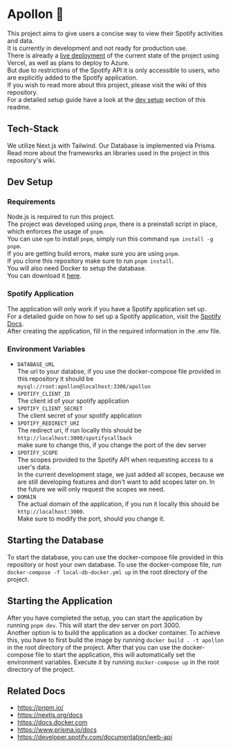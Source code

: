 # Apollon 🎸

This project aims to give users a concise way to view their Spotify activities and data.  
It is currently in development and not ready for production use.  
There is already a [live deployment](https://appollon.vercel.app) of the current state of the project using Vercel, as well as plans to deploy to Azure.  
But due to restrictions of the Spotify API it is only accessible to users, who are explicitly added to the Spotify application.  
If you wish to read more about this project, please visit the wiki of this repository.  
For a detailed setup guide have a look at the [dev setup](#dev-setup) section of this readme.


## Tech-Stack

We utilize Next.js with Tailwind. Our Database is implemented via Prisma.  
Read more about the frameworks an libraries used in the project in this repository's wiki.

## Dev Setup

### Requirements
Node.js is required to run this project.  
The project was developed using `pnpm`, there is a preinstall script in place, which enforces the usage of `pnpm`.  
You can use `npm` to install `pnpm`, simply run this command `npm install -g pnpm`.  
If you are getting build errors, make sure you are using `pnpm`.  
If you clone this repository make sure to run `pnpm install`.  
You will also need Docker to setup the database.  
You can download it [here](https://docs.docker.com/engine/install/).  

### Spotify Application
The application will only work if you have a Spotify application set up.  
For a detailed guide on how to set up a Spotify application, visit the [Spotify Docs](https://developer.spotify.com/documentation/web-api/tutorials/getting-started).  
After creating the application, fill in the required information in the .env file.

### Environment Variables
- `DATABASE_URL`  
  The url to your databse, if you use the docker-compose file provided in this repository it should be `mysql://root:apollon@localhost:3306/apollon`
- `SPOTIFY_CLIENT_ID`  
  The client id of your spotify application
- `SPOTIFY_CLIENT_SECRET`  
  The client secret of your spotify application
- `SPOTIFY_REDIRECT_URI`  
  The redirect uri, if run locally this should be `http://localhost:3000/spotifycallback`  
  make sure to change this, if you change the port of the dev server
- `SPOTIFY_SCOPE`  
  The scopes provided to the Spotify API when requesting access to a user's data.  
  In the current development stage, we just added all scopes, because we are still developing features and don't want to add scopes later on. In the     future we will only request the scopes we need.
- `DOMAIN`  
  The actual domain of the application, if you run it locally this should be `http://localhost:3000`.  
  Make sure to modify the port, should you change it.

## Starting the Database
To start the database, you can use the docker-compose file provided in this repository or host your own database.
To use the docker-compose file, run `docker-compose -f local-db-docker.yml up` in the root directory of the project.

## Starting the Application
After you have completed the setup, you can start the application by running `pnpm dev`. This will start the dev server on port 3000.  
Another option is to build the application as a docker container. To achieve this, you have to first build the image by running `docker build . -t apollon` in the root directory of the project. After that you can use the docker-compose file to start the application, this will automatically set the environment variables. Execute it by running `docker-compose up` in the root directory of the project.


## Related Docs

- https://pnpm.io/
- https://nextjs.org/docs
- https://docs.docker.com
- https://www.prisma.io/docs
- https://developer.spotify.com/documentation/web-api

